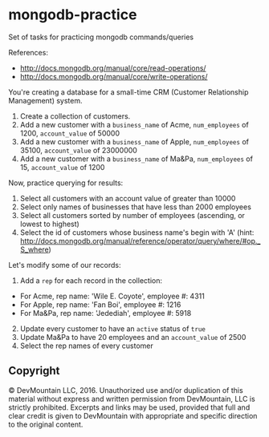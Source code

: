mongodb-practice
================

Set of tasks for practicing mongodb commands/queries

References: 
* http://docs.mongodb.org/manual/core/read-operations/
* http://docs.mongodb.org/manual/core/write-operations/

You're creating a database for a small-time CRM (Customer Relationship Management) system.

1. Create a collection of customers.
2. Add a new customer with a `business_name` of Acme, `num_employees` of 1200, `account_value` of 50000
3. Add a new customer with a `business_name` of Apple, `num_employees` of 35100, `account_value` of 23000000
4. Add a new customer with a `business_name` of Ma&Pa, `num_employees` of 15, `account_value` of 1200
 
Now, practice querying for results:

1. Select all customers with an account value of greater than 10000
2. Select only names of businesses that have less than 2000 employees
3. Select all customers sorted by number of employees (ascending, or lowest to highest)
4. Select the id of customers whose business name's begin with 'A' (hint: http://docs.mongodb.org/manual/reference/operator/query/where/#op._S_where)

Let's modify some of our records:

1. Add a `rep` for each record in the collection:
  * For Acme, rep name: 'Wile E. Coyote', employee #: 4311
  * For Apple, rep name: 'Fan Boi', employee #: 1216
  * For Ma&Pa, rep name: 'Jedediah', employee #: 5918
2. Update every customer to have an `active` status of `true`
3. Update Ma&Pa to have 20 employees and an `account_value` of 2500
4. Select the rep names of every customer






## Copyright

© DevMountain LLC, 2016. Unauthorized use and/or duplication of this material without express and written permission from DevMountain, LLC is strictly prohibited. Excerpts and links may be used, provided that full and clear credit is given to DevMountain with appropriate and specific direction to the original content.
